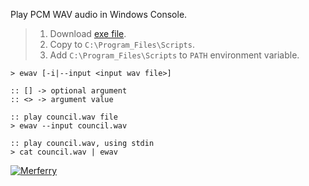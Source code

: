 Play PCM WAV audio in Windows Console.
> 1. Download [exe file](https://github.com/winp/extra-wav/releases/download/1.0.0/ewav.exe).
> 2. Copy to `C:\Program_Files\Scripts`.
> 3. Add `C:\Program_Files\Scripts` to `PATH` environment variable.


```batch
> ewav [-i|--input <input wav file>]

:: [] -> optional argument
:: <> -> argument value
```

```batch
:: play council.wav file
> ewav --input council.wav

:: play council.wav, using stdin
> cat council.wav | ewav
```


[![Merferry](https://i.imgur.com/TcEJvcR.jpg)](https://merferry.github.io)
